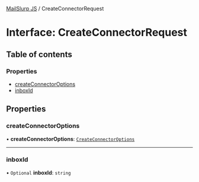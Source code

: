 [MailSlurp JS](../README.md) / CreateConnectorRequest

# Interface: CreateConnectorRequest

## Table of contents

### Properties

- [createConnectorOptions](CreateConnectorRequest.md#createconnectoroptions)
- [inboxId](CreateConnectorRequest.md#inboxid)

## Properties

### createConnectorOptions

• **createConnectorOptions**: [`CreateConnectorOptions`](CreateConnectorOptions.md)

___

### inboxId

• `Optional` **inboxId**: `string`
